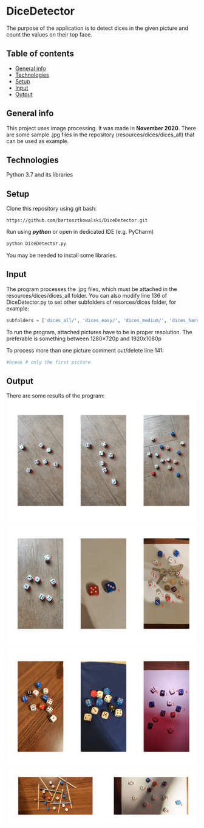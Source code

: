 # DiceDetector
The purpose of the application is to detect dices in the given picture and count the values on their top face.

## Table of contents
* [General info](#general-info)
* [Technologies](#technologies)
* [Setup](#setup)
* [Input](#input)
* [Output](#output)

## General info
This project uses image processing. It was made in **November 2020**.
There are some sample .jpg files in the repository (resources/dices/dices_all) that can be used as example.

## Technologies
Python 3.7 and its libraries

## Setup
Clone this repository using git bash:
```
https://github.com/bartosztkowalski/DiceDetector.git
```
Run using ***python*** or open in dedicated IDE (e.g. PyCharm)
```python
python DiceDetector.py
```
You may be needed to install some libraries.

## Input
The program processes the .jpg files, which must be attached in the resources/dices/dices_all folder.
You can also modify line 136 of DiceDetector.py to set other subfolders of resorces/dices folder, for example:
```python
subfolders = ['dices_all/', 'dices_easy/', 'dices_medium/', 'dices_hard/', 'dices_extra_hard/']
```

To run the program, attached pictures have to be in proper resolution. The preferable is something between 1280×720p and 1920x1080p

To process more than one picture comment out/delete line 141:
```python
#break # only the first picture
```

## Output
There are some results of the program:
![Example 1](./examples/m1.png)
![Example 2](./examples/m2.png)
![Example 3](./examples/m3.png)
![Example 4](./examples/m4.png)